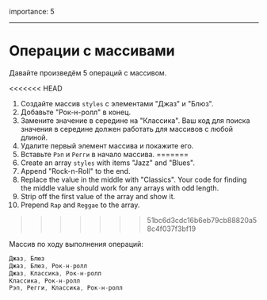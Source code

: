 importance: 5

---

# Операции с массивами

Давайте произведём 5 операций с массивом.

<<<<<<< HEAD
1. Создайте массив `styles` с элементами "Джаз" и "Блюз".
2. Добавьте "Рок-н-ролл" в конец.
3. Замените значение в середине на "Классика". Ваш код для поиска значения в середине должен работать для массивов с любой длиной.
4. Удалите первый элемент массива и покажите его.
5. Вставьте `Рэп` и `Регги` в начало массива.
=======
1. Create an array `styles` with items "Jazz" and "Blues".
2. Append "Rock-n-Roll" to the end.
3. Replace the value in the middle with "Classics". Your code for finding the middle value should work for any arrays with odd length.
4. Strip off the first value of the array and show it.
5. Prepend `Rap` and `Reggae` to the array.
>>>>>>> 51bc6d3cdc16b6eb79cb88820a58c4f037f3bf19

Массив по ходу выполнения операций:

```js no-beautify
Джаз, Блюз
Джаз, Блюз, Рок-н-ролл
Джаз, Классика, Рок-н-ролл
Классика, Рок-н-ролл
Рэп, Регги, Классика, Рок-н-ролл
```

